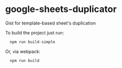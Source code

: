 # google-sheets-duplicator
Gist for template-based sheet's duplication

To build the project just run:

```js
  npm run build-simple
```

Or, via webpack:

```js
  npm run build
```
